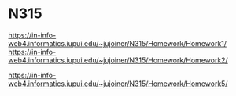 # N315
https://in-info-web4.informatics.iupui.edu/~jujoiner/N315/Homework/Homework1/ <br>
https://in-info-web4.informatics.iupui.edu/~jujoiner/N315/Homework/Homework2/ <br>

https://in-info-web4.informatics.iupui.edu/~jujoiner/N315/Homework/Homework5/ <br>
